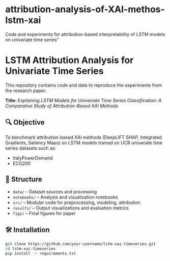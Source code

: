 # attribution-analysis-of-XAI-methos-lstm-xai
Code and experiments for attribution-based interpretability of LSTM models on univariate time series”
# LSTM Attribution Analysis for Univariate Time Series

This repository contains code and data to reproduce the experiments from the research paper:

**Title:** _Explaining LSTM Models for Univariate Time Series Classification: A Comparative Study of Attribution-Based XAI Methods_

## 🔍 Objective

To benchmark attribution-based XAI methods (DeepLIFT SHAP, Integrated Gradients, Saliency Maps) on LSTM models trained on UCR univariate time series datasets such as:

- ItalyPowerDemand
- ECG200

## 📁 Structure

- `data/` – Dataset sources and processing
- `notebooks/` – Analysis and visualization notebooks
- `src/` – Modular code for preprocessing, modeling, attribution
- `results/` – Output visualizations and evaluation metrics
- `figs/` – Final figures for paper

## 🛠️ Installation

```bash
git clone https://github.com/your-username/lstm-xai-timeseries.git
cd lstm-xai-timeseries
pip install -r requirements.txt

